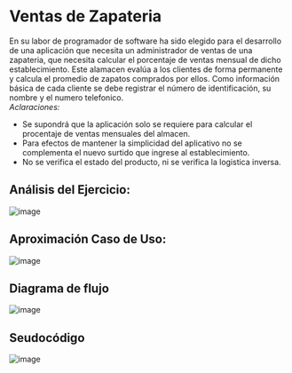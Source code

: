 # Ventas de Zapateria
En su labor  de programador de software ha sido elegido para el desarrollo de una aplicación que necesita un administrador de ventas de una zapateria, que necesita calcular el porcentaje  de ventas mensual de dicho establecimiento. Este alamacen evalúa a los clientes de forma permanente y calcula el promedio de zapatos comprados por ellos. Como información básica de cada cliente se debe registrar el número de identificación, su nombre y el numero telefonico.                                                                                           
*Aclaraciones:*
* Se supondrá que la aplicación  solo se requiere para calcular el procentaje de ventas mensuales del almacen.
* Para efectos de mantener la simplicidad del aplicativo no se complementa el nuevo surtido  que ingrese al establecimiento.
* No se verifica el estado del producto, ni se verifica la logistica inversa.
 
 
## Análisis del Ejercicio:
![image](https://github.com/camilo-12/ventas.github.io/assets/132966416/1ddd77e3-5272-4bea-ac34-2032f7d63ef3)

## Aproximación Caso de Uso:
![image](https://github.com/camilo-12/ventas.github.io/assets/132966416/d07442f9-cc01-48b7-b81f-3e6d438f10a5)

## Diagrama de flujo
![image](https://github.com/camilo-12/ventas.github.io/assets/132966416/827666c5-6425-4bb7-b0c3-5f825112e755)

## Seudocódigo
![image](https://github.com/camilo-12/ventas.github.io/assets/132966416/9455154c-4d9c-4184-9856-1940d05ca3c7)






